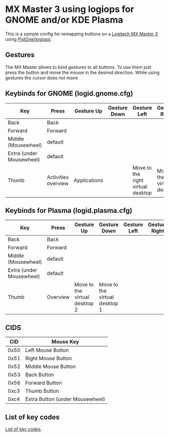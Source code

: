 # MX Master 3 using logiops for GNOME and/or KDE Plasma
This is a sample config for remapping buttons on a 
[Logitech MX Master 3](https://www.logitech.com/en-us/product/mx-master-3.910-005620.html?page=mx-for-coding) using [PixlOne/logiops](https://github.com/PixlOne/logiops).

## Gestures
The MX Master allows to bind gestures to all buttons. To use them just press the button and move the mouse in the desired direction. While using gestures the cursor does not move

## Keybinds for GNOME (logid.gnome.cfg)
Key | Press | Gesture Up | Gesture Down | Gesture Left | Gesture Right
----|-------|------------|--------------|---------------|-------------
Back|Back
Forward|Forward
Middle (Mousewheel)|default|||
Extra (under Mousewheel)|default||||
Thumb|Activities overview|Applications||Move to the right virtual desktop|Move to the left virtual desktop

## Keybinds for Plasma (logid.plasma.cfg)
Key | Press | Gesture Up | Gesture Down | Gesture Left | Gesture Right
----|-------|------------|--------------|---------------|-------------
Back|Back
Forward|Forward
Middle (Mousewheel)|default|||
Extra (under Mousewheel)|default||||
Thumb|Overview|Move to the virtual desktop 2|Move to the virtual desktop 1||

## CIDS

CID|Mouse Key
---|---------
0x50|Left Mouse Button
0x51|Right Mouse Button
0x52|Middle Mouse Button
0x53|Back Button
0x56|Forward Button
0xc3|Thumb Button
0xc4|Extra Button (under Mousewheel)

## List of key codes

[List of key codes](https://github.com/torvalds/linux/blob/master/include/uapi/linux/input-event-codes.h).